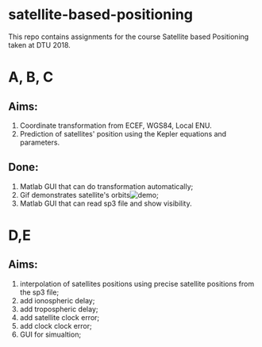 # satellite-based-positioning

This repo contains assignments for the course Satellite based Positioning taken at DTU 2018.

# A, B, C
## Aims:
1. Coordinate transformation from ECEF, WGS84, Local ENU.
2. Prediction of satellites' position using the Kepler equations and parameters.
## Done:
1. Matlab GUI that can do transformation automatically;
2. Gif demonstrates satellite's orbits![demo](ex2/satellite.gif);
3. Matlab GUI that can read sp3 file and show visibility.

# D,E
## Aims:
1. interpolation of satellites positions using precise satellite positions from the sp3 file;
2. add ionospheric delay;
3. add tropospheric delay;
4. add satellite clock error;
5. add clock clock error;
6. GUI for simualtion;

